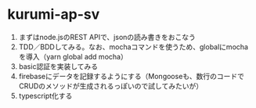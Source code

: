 # kurumi-ap-sv

1. まずはnode.jsのREST APIで、jsonの読み書きをおこなう
1. TDD／BDDしてみる。なお、mochaコマンドを使うため、globalにmochaを導入（yarn global add mocha）
1. basic認証を実装してみる
1. firebaseにデータを記録するようにする（Mongooseも、数行のコードでCRUDのメソッドが生成されるっぽいので試してみたいが）
1. typescript化する
